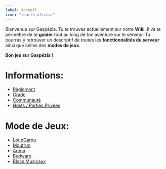 ```yaml
---
label: Accueil
icon: ":earth_africa:"
---
```


Bienvenue sur Gaspézia. Tu te trouves actuellement sur notre **Wiki**.
Il va te permettre de te **guider** tout au long de ton aventure sur le serveur.
Tu pourras y retrouver un descriptif de toutes les **fonctionnalités du serveur** ainsi que celles des **modes de jeux**.

**Bon jeu sur Gaspézia !**

# Informations:

* [Règlement](reglement/index.md)
* [Grade](grades/index.md)
* [Communauté](communaute/index.md)
* [Hosts / Parties Privées](hosts/index.md)

# Mode de Jeux:

* [LoupGarou](loupgarou/index.md)
* [Moutrun](moutrun/index.md)
* [Arena](arena/index.md)
* [Bedwars](bedwars/index.md)
* [Blocs Musicaux](blocs-musicaux/index.md)
